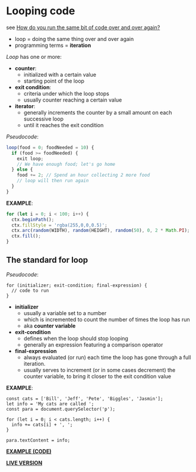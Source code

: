 # Looping code

see [How do you run the same bit of code over and over again?](https://developer.mozilla.org/en-US/docs/Learn/JavaScript/Building_blocks/Looping_code)

- loop = doing the same thing over and over again
- programming terms = **iteration**

*Loop* has one or more:

- **counter**:
  - initialized with a certain value
  - starting point of the loop
- **exit condition**:
  - criteria under which the loop stops
  - usually counter reaching a certain value
- **iterator**:
  - generally increments the counter by a small amount on each successive loop
  - until it reaches the exit condition

*Pseudocode*:

```javascript
loop(food = 0; foodNeeded = 10) {
  if (food >= foodNeeded) {
    exit loop;
    // We have enough food; let's go home
  } else {
    food += 2; // Spend an hour collecting 2 more food
    // loop will then run again
  }
}
```

**EXAMPLE**:

```javascript
for (let i = 0; i < 100; i++) {
  ctx.beginPath();
  ctx.fillStyle = 'rgba(255,0,0,0.5)';
  ctx.arc(random(WIDTH), random(HEIGHT), random(50), 0, 2 * Math.PI);
  ctx.fill();
}
```

## The standard for loop

*Pseudocode*:

```vim
for (initializer; exit-condition; final-expression) {
  // code to run
}
```

- **initializer**
  - usually a variable set to a number
  - which is incremented to count the number of times the loop has run
  - aka **counter variable**
- **exit-condition**
  - defines when the loop should stop looping
  - generally an expression featuring a comparison operator
- **final-expression**
  - always evaluated (or run) each time the loop has gone through a full iteration.
  - usually serves to increment (or in some cases decrement) the counter variable, to bring it closer to the exit condition value

**EXAMPLE**:

```javacript
const cats = ['Bill', 'Jeff', 'Pete', 'Biggles', 'Jasmin'];
let info = 'My cats are called ';
const para = document.querySelector('p');

for (let i = 0; i < cats.length; i++) {
  info += cats[i] + ', ';
}

para.textContent = info;
```

**[EXAMPLE (CODE)](https://github.com/mdn/learning-area/blob/master/javascript/building-blocks/loops/basic-for-improved.html)**

**[LIVE VERSION](https://mdn.github.io/learning-area/javascript/building-blocks/loops/basic-for-improved.html)**



